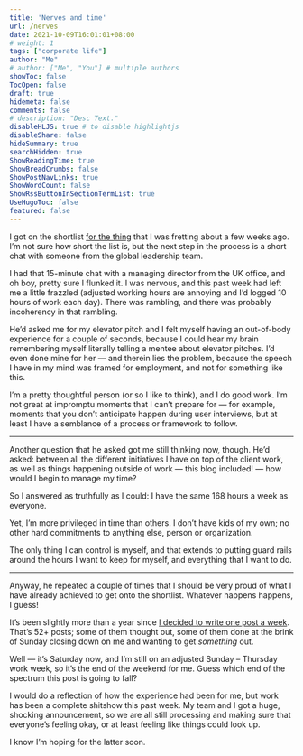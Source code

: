```yaml
---
title: 'Nerves and time'
url: /nerves
date: 2021-10-09T16:01:01+08:00
# weight: 1
tags: ["corporate life"]
author: "Me"
# author: ["Me", "You"] # multiple authors
showToc: false
TocOpen: false
draft: true
hidemeta: false
comments: false
# description: "Desc Text."
disableHLJS: true # to disable highlightjs
disableShare: false
hideSummary: true
searchHidden: true
ShowReadingTime: true
ShowBreadCrumbs: false
ShowPostNavLinks: true
ShowWordCount: false
ShowRssButtonInSectionTermList: true
UseHugoToc: false
featured: false
---
```


I got on the shortlist [for the thing](https://jalyn.co/interlude-part-i-lost-count/) that I was fretting about a few weeks ago. I’m not sure how short the list is, but the next step in the process is a short chat with someone from the global leadership team.

I had that 15-minute chat with a managing director from the UK office, and oh boy, pretty sure I flunked it. I was nervous, and this past week had left me a little frazzled (adjusted working hours are annoying and I’d logged 10 hours of work each day). There was rambling, and there was probably incoherency in that rambling.

He’d asked me for my elevator pitch and I felt myself having an out-of-body experience for a couple of seconds, because I could hear my brain remembering myself literally telling a mentee about elevator pitches. I’d even done mine for her — and therein lies the problem, because the speech I have in my mind was framed for employment, and not for something like this.

I’m a pretty thoughtful person (or so I like to think), and I do good work. I’m not great at impromptu moments that I can’t prepare for — for example, moments that you don’t anticipate happen during user interviews, but at least I have a semblance of a process or framework to follow.

***

Another question that he asked got me still thinking now, though. He’d asked: between all the different initiatives I have on top of the client work, as well as things happening outside of work — this blog included! — how would I begin to manage my time?

So I answered as truthfully as I could: I have the same 168 hours a week as everyone. 

Yet, I’m more privileged in time than others. I don’t have kids of my own; no other hard commitments to anything else, person or organization. 

The only thing I can control is myself, and that extends to putting guard rails around the hours I want to keep for myself, and everything that I want to do.

***

Anyway, he repeated a couple of times that I should be very proud of what I have already achieved to get onto the shortlist. Whatever happens happens, I guess!

It’s been slightly more than a year since [I decided to write one post a week](https://jalyn.co/oh-hello-there-again/). That’s 52+ posts; some of them thought out, some of them done at the brink of Sunday closing down on me and wanting to get *something* out.

Well — it’s Saturday now, and I’m still on an adjusted Sunday – Thursday work week, so it’s the end of the weekend for me. Guess which end of the spectrum this post is going to fall?

I would do a reflection of how the experience had been for me, but work has been a complete shitshow this past week. My team and I got a huge, shocking announcement, so we are all still processing and making sure that everyone’s feeling okay, or at least feeling like things could look up.

I know I’m hoping for the latter soon.